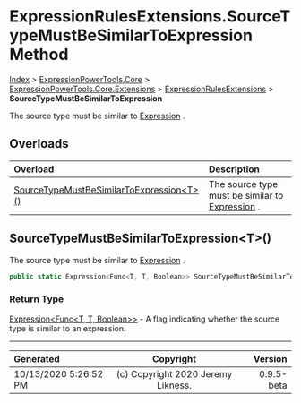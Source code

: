 ﻿# ExpressionRulesExtensions.SourceTypeMustBeSimilarToExpression Method

[Index](../index.md) > [ExpressionPowerTools.Core](ExpressionPowerTools.Core.a.md) > [ExpressionPowerTools.Core.Extensions](ExpressionPowerTools.Core.Extensions.n.md) > [ExpressionRulesExtensions](ExpressionPowerTools.Core.Extensions.ExpressionRulesExtensions.cs.md) > **SourceTypeMustBeSimilarToExpression**

The source type must be similar to [Expression](https://docs.microsoft.com/dotnet/api/system.linq.expressions.expression) .

## Overloads

| Overload | Description |
| :-- | :-- |
| [SourceTypeMustBeSimilarToExpression&lt;T>()](#sourcetypemustbesimilartoexpressiont) | The source type must be similar to [Expression](https://docs.microsoft.com/dotnet/api/system.linq.expressions.expression) . |
## SourceTypeMustBeSimilarToExpression&lt;T>()

The source type must be similar to [Expression](https://docs.microsoft.com/dotnet/api/system.linq.expressions.expression) .

```csharp
public static Expression<Func<T, T, Boolean>> SourceTypeMustBeSimilarToExpression<T>()
```

### Return Type

 [Expression&lt;Func&lt;T, T, Boolean>>](https://docs.microsoft.com/dotnet/api/system.linq.expressions.expression-1)  - A flag indicating whether the source type is similar to an expression.



---

| Generated | Copyright | Version |
| :-- | :-: | --: |
| 10/13/2020 5:26:52 PM | (c) Copyright 2020 Jeremy Likness. | 0.9.5-beta |

